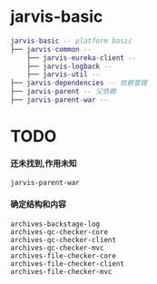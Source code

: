# jarvis-basic

``` lua
jarvis-basic -- platform basic
├── jarvis-common --
    ├── jarvis-eureka-client -- 
    ├── jarvis-logback --
    ├── jarvis-util --
├── jarvis-dependencies -- 依赖管理
├── jarvis-parent -- 父依赖
├── jarvis-parent-war --  

```

# TODO

#### 还未找到,作用未知
    jarvis-parent-war 
#### 确定结构和内容
    archives-backstage-log
    archives-qc-checker-core
    archives-qc-checker-client
    archives-qc-checker-mvc
    archives-file-checker-core
    archives-file-checker-client
    archives-file-checker-mvc
